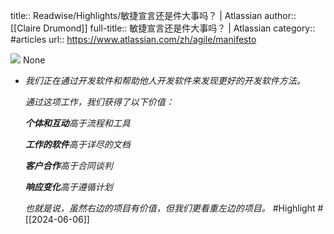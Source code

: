 title:: Readwise/Highlights/敏捷宣言还是件大事吗？ | Atlassian
author:: [[Claire Drumond]]
full-title:: 敏捷宣言还是件大事吗？ | Atlassian
category:: #articles
url:: https://www.atlassian.com/zh/agile/manifesto

![](https://readwise-assets.s3.amazonaws.com/static/images/article3.5c705a01b476.png)
None

- _我们正在通过开发软件和帮助他人开发软件来发现更好的开发软件方法。_
  
  _通过这项工作，我们获得了以下价值：_
  
  _**个体和互动**高于流程和工具_
  
  _**工作的软件**高于详尽的文档_
  
  _**客户合作**高于合同谈判_
  
  _**响应变化**高于遵循计划_
  
  _也就是说，虽然右边的项目有价值，但我们更看重左边的项目。_ #Highlight #[[2024-06-06]]